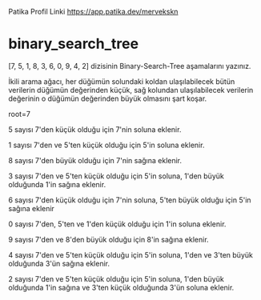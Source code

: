 Patika Profil Linki 
https://app.patika.dev/mervekskn

# binary_search_tree

[7, 5, 1, 8, 3, 6, 0, 9, 4, 2] dizisinin Binary-Search-Tree aşamalarını yazınız.

İkili arama ağacı, her düğümün solundaki koldan ulaşılabilecek bütün verilerin düğümün değerinden küçük, sağ kolundan ulaşılabilecek verilerin değerinin o düğümün değerinden büyük olmasını şart koşar.

		
root=7	

5 sayısı 7'den küçük olduğu için 7'nin soluna eklenir.
	
1 sayısı 7'den ve 5'ten küçük olduğu için 5'in soluna eklenir.
		
8 sayısı 7'den büyük olduğu için 7'nin sağına eklenir.

3 sayısı 7'den ve 5'ten küçük olduğu için 5'in soluna, 1'den büyük olduğunda 1'in sağına eklenir.
		
6 sayısı 7'den küçük olduğu için 7'nin soluna, 5'ten büyük olduğu için 5'in sağına eklenir
			
0 sayısı 7'den, 5'ten ve 1'den küçük olduğu için 1'in soluna eklenir.
		
9 sayısı 7'den ve 8'den büyük olduğu için 8'in sağına eklenir.

4 sayısı 7'den ve 5'ten küçük olduğu için 5'in soluna, 1'den ve 3'ten büyük olduğunda 3'ün sağına eklenir.

2 sayısı 7'den ve 5'ten küçük olduğu için 5'in soluna, 1'den büyük olduğunda 1'in sağına ve 3'ten küçük olduğunda 3'ün soluna eklenir.

	
